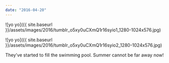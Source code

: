 ```yaml
---
date: "2016-04-20"
---
```


![yo yo]({{ site.baseurl }}/assets/images/2016/tumblr_o5xy0uCXmQ1r16syio1_1280-1024x576.jpg)

![yo yo]({{ site.baseurl }}/assets/images/2016/tumblr_o5xy0uCXmQ1r16syio2_1280-1024x576.jpg)

They’ve started to fill the swimming pool. Summer cannot be far away now!
